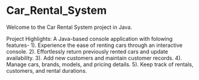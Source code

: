 # Car_Rental_System
Welcome to the Car Rental System project in Java.

Project Highlights: A Java-based console application with folowing features-
1). Experience the ease of renting cars through an interactive console.
2). Effortlessly return previously rented cars and update availability.
3). Add new customers and maintain customer records.
4). Manage cars, brands, models, and pricing details.
5). Keep track of rentals, customers, and rental durations.
